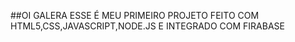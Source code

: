 ##OI GALERA ESSE É MEU PRIMEIRO PROJETO FEITO COM HTML5,CSS,JAVASCRIPT,NODE.JS E INTEGRADO COM FIRABASE




